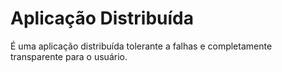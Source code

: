 # Aplicação Distribuída
É uma aplicação distribuída tolerante a falhas e completamente transparente para o usuário.
